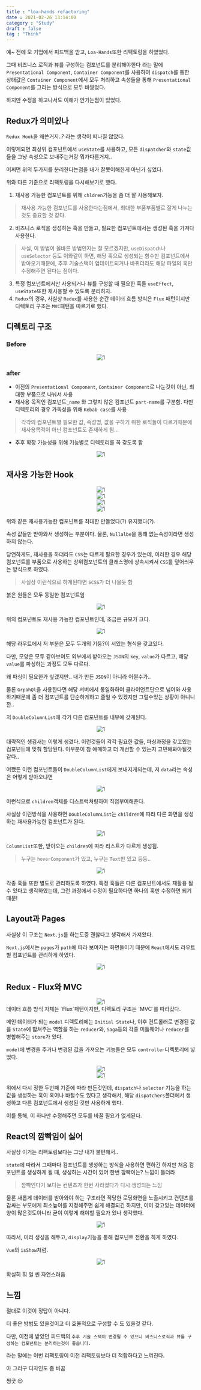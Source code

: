 ```yaml
---
title : "loa-hands refactoring"
date : 2021-02-26 13:14:00
category : "Study"
draft : false
tag : "Think"
--- 
```


예~ 전에 모 기업에서 피드백을 받고, `Loa-Hands`또한 리팩토링을 하였었다.

그때 비즈니스 로직과 뷰를 구성하는 컴포넌트를 분리해야한다 라는 말에 `Presentational Component`, `Container Component`를 사용하여 `dispatch`를 통한 상태값은 `Container Component`에서 모두 처리하고 속성들을 통해 `Presentational Component`를 그리는 방식으로 모두 바꿨었다.

하지만 수정을 하고나서도 이해가 안가는점이 있었다.

## Redux가 의미있나
`Redux Hook`을 왜쓴거지..? 라는 생각이 떠나질 않았다.

이렇게되면 최상위 컴포넌트에서 `useState`를 사용하고, 모든 `dispatcher`와 `state`값들을 그냥 속성으로 보내주는거랑 뭐가다른거지..

어쩌면 위의 두가지를 분리한다는점을 내가 잘못이해한게 아닌가 싶었다.

위와 다른 기준으로 리팩토링을 다시해보기로 했다.

1. 재사용 가능한 컴포넌트를 위해 `chldren`기능을 좀 더 잘 사용해보자.
> 재사용 가능한 컴포넌트를 사용한다는점에서, 최대한 부품부품별로 잘게 나누는것도 중요할 것 같다.
2. 비즈니스 로직을 생성하는 훅을 만들고, 필요한 컴포넌트에서는 생성된 훅을 가져다 사용한다.
> 사실, 이 방법이 올바른 방법인지는 잘 모르겠지만, `useDispatch`나 `useSelector` 등도 이와같이 하면, 해당 훅으로 생성되는 함수만 컴포넌트에서 받아오기때문에, 추후 기술스택이 업데이트되거나 바뀌더라도 해당 파일의 훅만 수정해주면 된다는 점이다.
3. 특정 컴포넌트에서만 사용되거나 뷰를 구성할 때 필요한 훅들 `useEffect`, `useState`또한 재사용할 수 있도록 분리하자.
4. `Redux`의 경우, 사실상 `Redux`를 사용한 순간 데이터 흐름 방식은 `Flux` 패턴이지만 디렉토리 구조는 `MVC`패턴을 따르기로 했다.

## 디렉토리 구조
### Before
<div style="text-align : center">
  <img src="/img/2021/02/26/1.PNG?raw=true" alt="1">
</div>

### after
* 이전의 `Presentational Component`, `Container Component`로 나눈것이 아닌, 최대한 부품으로 나눠서 사용
* 재사용 목적인 컴포넌트`_name` 와 그렇지 않은 컴포넌트 `part-name`를 구분함. 다만 디렉토리의 경우 가독성을 위해 `Kebab case`를 사용
> 각각의 컴포넌트별 필요한 값, 속성명, 값을 구하기 위한 로직들이 다르기때문에 재사용목적이 아닌 컴포넌트도 존재하게 됨... 
* 추후 확장 가능성을 위해 기능별로 디렉토리를 꼭 갖도록 함

<div style="text-align : center">
  <img src="/img/2021/02/26/2.PNG?raw=true" alt="1">
</div>

## 재사용 가능한 Hook

<div style="text-align : center">
  <img src="/img/2021/02/26/3.PNG?raw=true" alt="1">
</div>
<div style="text-align : center">
  <img src="/img/2021/02/26/4-1.PNG?raw=true" alt="1">
</div>
<div style="text-align : center">
  <img src="/img/2021/02/26/4-2.PNG?raw=true" alt="1">
</div>
<div style="text-align : center">
  <img src="/img/2021/02/26/4-3.PNG?raw=true" alt="1">
</div>

위와 같은 재사용가능한 컴포넌트를 최대한 만들었다(?) 유지했다(?).

속성 값들만 받아와서 생성하는 부분이다. 물론, `Nullalbe`을 통해 없는속성이라면 생성하지 않는다.

당연하게도, 재사용을 하더라도 `CSS`는 다르게 필요한 경우가 있는데, 이러한 경우 해당 컴포넌트를 부품으로 사용하는 상위컴포넌트의 클래스명에 상속시켜서 `CSS`를 덮어씌우는 방식으로 하였다.
> 사실상 이런식으로 하게된다면 `SCSS`가 더 나을듯 함

붉은 원들은 모두 동일한 컴포넌트임


<div style="text-align : center">
  <img src="/img/2021/02/26/5.PNG?raw=true" alt="1">
</div>


위의 컴포넌트도 재사용 가능한 컴포넌트인데, 조금은 규모가 크다.

<div style="text-align : center">
  <img src="/img/2021/02/26/6-1.PNG?raw=true" alt="1">
</div>

해당 라우트에서 저 부분은 모두 두개의 기둥?이 서있는 형식을 갖고있다.

다만, 모양은 모두 같아보여도 외부에서 받아오는 `JSON`의 `key`, `value`가 다르고, 해당 `value`를 파싱하는 과정도 모두 다르다.

왜 파싱이 필요한가 싶겠지만.. 내가 만든 `JSON`이 아니라 어쩔수가..

물론 `GrpahQl`을 사용한다면 해당 서버에서 통일화하여 클라이언트단으로 넘어와 사용하기때문에 좀 더 컴포넌트를 단순하게하고 줄일 수 있겠지만 그럴수있는 상황이 아니니깐..

저 `DoubleColumnList`에 각기 다른 컴포넌트를 내부에 갖게된다.

<div style="text-align : center">
  <img src="/img/2021/02/26/6-2.PNG?raw=true" alt="1">
</div>

대략적인 생김새는 이렇게 생겼다. 이런것들이 각각 필요한 값들, 파싱과정을 갖고있는 컴포넌트에 맞춰 할당된다. 이부분이 참 애매하고 더 개선할 수 있는지 고민해봐야될것 같다..

어쨌든 이런 컴포넌트들이 `DoubleColumnList`에게 보내지게되는데, 저 `data`라는 속성은 어떻게 받아오냐면

<div style="text-align : center">
  <img src="/img/2021/02/26/6-3.PNG?raw=true" alt="1">
</div>

이런식으로 `children`객체를 디스트럭쳐링하여 직접부여해준다.

사실상 이런방식을 사용하면 `DoubleColumnList`는 `children`에 따라 다른 화면을 생성하는 재사용가능한 컴포넌트가 된다.

<div style="text-align : center">
  <img src="/img/2021/02/26/6-4.PNG?raw=true" alt="1">
</div>

`ColumnList`또한, 받아오는 `children`에 따라 리스트가 다르게 생성됨.
> 누구는 `hoverComponent`가 있고, 누구는 `Text`만 있고 등등..

<div style="text-align : center">
  <img src="/img/2021/02/26/7.PNG?raw=true" alt="1">
</div>

각종 훅들 또한 별도로 관리하도록 하였다. 특정 훅들은 다른 컴포넌트에서도 재활용 될 수 있다고 생각하였는데, 그런 과정에서 수정이 필요하다면 하나의 훅만 수정하면 되기 때문!

## Layout과 Pages
사실상 이 구조는 `Next.js`를 하는도중 괜찮다고 생각해서 가져왔다.

`Next.js`에서는 `pages`가 `path`에 따라 보여지는 화면들이기 때문에 `React`에서도 라우트별 컴포넌트를 관리하게 하였다.

<div style="text-align : center">
  <img src="/img/2021/02/26/8.PNG?raw=true" alt="1">
</div>


## Redux - Flux와 MVC
<div style="text-align : center">
  <img src="/img/2021/02/26/9.PNG?raw=true" alt="1">
</div>
데이터 흐름 방식 자체는 `Flux`패턴이지만, 디렉토리 구조는 `MVC`를 따라갔다.

메인 데이터가 되는 `model` 디렉토리에는 `Initial State`나, 이후 컨트롤러로 변경된 값을 `State`에 합쳐주는 역할을 하는 `reducer`와, `Saga`등의 각종 미들웨어나 `reducer`를 병합해주는 `store`가 있다.

`model`에 변경을 주거나 변경된 값을 가져오는 기능들은 모두 `controller`디렉토리에 넣었다.

<div style="text-align : center">
  <img src="/img/2021/02/26/9-1.PNG?raw=true" alt="1">
</div>
<div style="text-align : center">
  <img src="/img/2021/02/26/9-2.PNG?raw=true" alt="1">
</div>

위에서 다시 정한 두번째 기준에 따라 만든것인데, `dispatch`나 `selector` 기능을 하는 값을 생성하는 훅이 혹여나 바뀔수도 있다고 생각해서, 해당 `dispatchers`폴더에서 생성하고 다른 컴포넌트에서 생성된 것만 사용하게 했다.

이를 통해, 이 하나만 수정해주면 모두를 바꿀 필요가 없게된다.

## React의 깜빡임이 싫어
사실상 이거는 리팩토링보다는 그냥 내가 불편해서..

`state`에 따라서 그때마다 컴포넌트를 생성하는 방식을 사용하면 편하긴 하지만 처음 컴포넌트를 생성하게 될 때, 생성하는 시간이 있어 한번 깜빡이는? 느낌이 들더라
> 깜빡인다기 보다는 컨텐츠가 한번 사라졌다가 다시 생성되는 느낌

물론 새롭게 데이터를 받아와야 하는 구조라면 적당한 로딩화면을 노출시키고 컨텐츠를 감싸는 부모에게 최소높이를 지정해주면 쉽게 해결되긴 하지만, 이미 갖고있는 데이터에 양이 많은것도아니라 굳이 이렇게 해야할 필요가 있나 생각했다.

<div style="text-align : center">
  <img src="/img/2021/02/26/10-1.gif?raw=true" alt="1">
</div>

따라서, 미리 생성을 해두고, `display`기능을 통해 컴포넌트 전환을 하게 하였다.

`Vue`의 `isShow`처럼.

<div style="text-align : center">
  <img src="/img/2021/02/26/10-2.gif?raw=true" alt="1">
</div>

확실히 훠 얼 씬 자연스러움

## 느낌
절대로 이것이 정답이 아니다.

더 좋은 방법도 있을것이고 더 효율적으로 구성할 수 도 있을것 같다.

다만, 이전에 받았던 피드백의 `추후 기술 스택이 변경될 수 있으니 비즈니스로직과 뷰를 구성하는 컴포넌트는 분리하는것이 좋습니다.`

라는 말에는 이번 리팩토링이 이전 리팩토링보다 더 적합하다고 느껴진다.




아 그리구 디자인도 좀 바꿈 


찡긋 😉